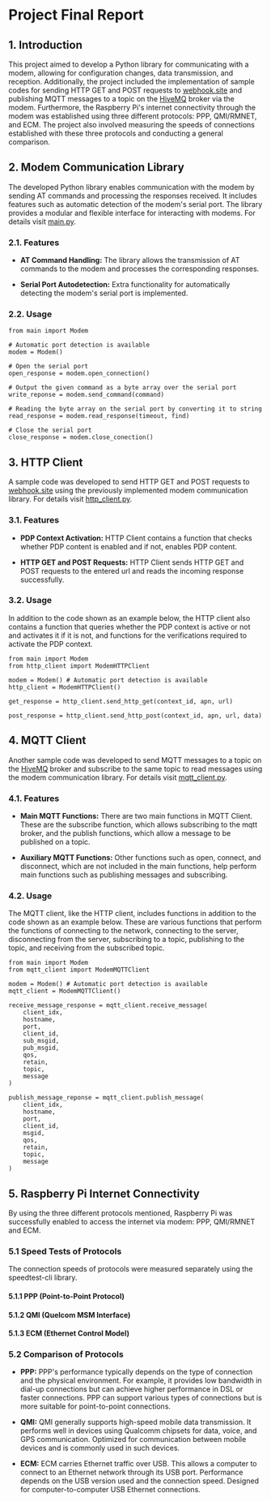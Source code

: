# Project Final Report

## 1. Introduction
This project aimed to develop a Python library for communicating with a modem, allowing for configuration changes, data transmission, and reception. Additionally, the project included the implementation of sample codes for sending HTTP GET and POST requests to [webhook.site](http://webhook.site) and publishing MQTT messages to a topic on the [HiveMQ](https://www.hivemq.com/mqtt/public-mqtt-broker/) broker via the modem. Furthermore, the Raspberry Pi's internet connectivity through the modem was established using three different protocols: PPP, QMI/RMNET, and ECM. The project also involved measuring the speeds of connections established with these three protocols and conducting a general comparison.

## 2. Modem Communication Library
The developed Python library enables communication with the modem by sending AT commands and processing the responses received. It includes features such as automatic detection of the modem's serial port. The library provides a modular and flexible interface for interacting with modems. For details visit [main.py](https://github.com/m19yurttutar/raspberry-pi-modem-communication/blob/master/main.py).

### 2.1. Features
- **AT Command Handling:** The library allows the transmission of AT commands to the modem and processes the corresponding responses.

- **Serial Port Autodetection:** Extra functionality for automatically detecting the modem's serial port is implemented.

### 2.2. Usage
```
from main import Modem

# Automatic port detection is available
modem = Modem()

# Open the serial port
open_response = modem.open_connection()

# Output the given command as a byte array over the serial port
write_reponse = modem.send_command(command)

# Reading the byte array on the serial port by converting it to string
read_response = modem.read_response(timeout, find)

# Close the serial port
close_response = modem.close_conection()
```

## 3. HTTP Client
A sample code was developed to send HTTP GET and POST requests to [webhook.site](http://webhook.site) using the previously implemented modem communication library. For details visit [http_client.py](https://github.com/m19yurttutar/raspberry-pi-modem-communication/blob/master/http_client.py).

### 3.1. Features
- **PDP Context Activation:** HTTP Client contains a function that checks whether PDP content is enabled and if not, enables PDP content.

- **HTTP GET and POST Requests:** HTTP Client sends HTTP GET and POST requests to the entered url and reads the incoming response successfully.

### 3.2. Usage
In addition to the code shown as an example below, the HTTP client also contains a function that queries whether the PDP context is active or not and activates it if it is not, and functions for the verifications required to activate the PDP context.

```
from main import Modem
from http_client import ModemHTTPClient

modem = Modem() # Automatic port detection is available
http_client = ModemHTTPClient()

get_response = http_client.send_http_get(context_id, apn, url)

post_response = http_client.send_http_post(context_id, apn, url, data)
```

## 4. MQTT Client
Another sample code was developed to send MQTT messages to a topic on the [HiveMQ](https://www.hivemq.com/mqtt/public-mqtt-broker) broker and subscribe to the same topic to read messages using the modem communication library. For details visit [mqtt_client.py](https://github.com/m19yurttutar/raspberry-pi-modem-communication/blob/master/mqtt_client.py).

### 4.1. Features
- **Main MQTT Functions:** There are two main functions in MQTT Client. These are the subscribe function, which allows subscribing to the mqtt broker, and the publish functions, which allow a message to be published on a topic.

- **Auxiliary MQTT Functions:** Other functions such as open, connect, and disconnect, which are not included in the main functions, help perform main functions such as publishing messages and subscribing.

### 4.2. Usage
The MQTT client, like the HTTP client, includes functions in addition to the code shown as an example below. These are various functions that perform the functions of connecting to the network, connecting to the server, disconnecting from the server, subscribing to a topic, publishing to the topic, and receiving from the subscribed topic.

```
from main import Modem
from mqtt_client import ModemMQTTClient

modem = Modem() # Automatic port detection is available
mqtt_client = ModemMQTTClient()

receive_message_response = mqtt_client.receive_message(
    client_idx,
    hostname,
    port,
    client_id,
    sub_msgid,
    pub_msgid,
    qos,
    retain,
    topic,
    message
)

publish_message_reponse = mqtt_client.publish_message(
    client_idx,
    hostname,
    port,
    client_id,
    msgid,
    qos,
    retain,
    topic,
    message
)
```

## 5. Raspberry Pi Internet Connectivity
By using the three different protocols mentioned, Raspberry Pi was successfully enabled to access the internet via modem: PPP, QMI/RMNET and ECM.

### 5.1 Speed Tests of Protocols
The connection speeds of protocols were measured separately using the speedtest-cli library.

#### 5.1.1 PPP (Point-to-Point Protocol)



#### 5.1.2 QMI (Quelcom MSM Interface)



#### 5.1.3 ECM (Ethernet Control Model)



### 5.2 Comparison of Protocols
- **PPP:** PPP's performance typically depends on the type of connection and the physical environment. For example, it provides low bandwidth in dial-up connections but can achieve higher performance in DSL or faster connections. PPP can support various types of connections but is more suitable for point-to-point connections.

- **QMI:** QMI generally supports high-speed mobile data transmission. It performs well in devices using Qualcomm chipsets for data, voice, and GPS communication. Optimized for communication between mobile devices and is commonly used in such devices.

- **ECM:** ECM carries Ethernet traffic over USB. This allows a computer to connect to an Ethernet network through its USB port. Performance depends on the USB version used and the connection speed. Designed for computer-to-computer USB Ethernet connections.
